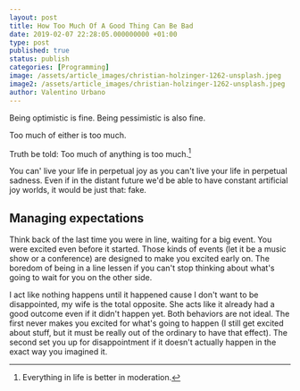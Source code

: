 ```yaml
---
layout: post
title: How Too Much Of A Good Thing Can Be Bad
date: 2019-02-07 22:28:05.000000000 +01:00
type: post
published: true
status: publish
categories: [Programming]
image: /assets/article_images/christian-holzinger-1262-unsplash.jpeg
image2: /assets/article_images/christian-holzinger-1262-unsplash.jpeg
author: Valentino Urbano
---
```


Being optimistic is fine. Being pessimistic is also fine.

Too much of either is too much.

Truth be told: Too much of anything is too much.[^1]

You can' live your life in perpetual joy as you can't live your life in perpetual sadness. Even if in the distant future we'd be able to have constant artificial joy worlds, it would be just that: fake.

## Managing expectations

Think back of the last time you were in line, waiting for a big event. You were excited even before it started. Those kinds of events (let it be a music show or a conference) are designed to make you excited early on. The boredom of being in a line lessen if you can't stop thinking about what's going to wait for you on the other side.

I act like nothing happens until it happened cause I don't want to be disappointed, my wife is the total opposite. She acts like it already had a good outcome even if it didn't happen yet. Both behaviors are not ideal.
The first never makes you excited for what's going to happen (I still get excited about stuff, but it must be really out of the ordinary to have that effect). The second set you up for disappointment if it doesn't actually happen in the exact way you imagined it.

<!-- The second set you up for [disappointment][0] if it doesn't actually happen in the exact way you imagined it. -->

<!-- [0]: {/% post_url Fail /%} -->

[^1]: Everything in life is better in moderation.
